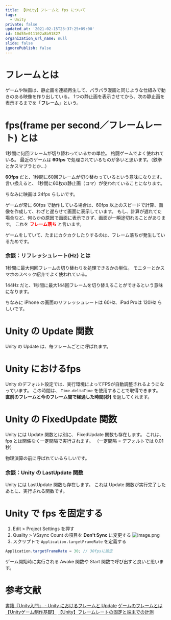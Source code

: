 ```yaml
---
title: 【Unity】フレームと fps について
tags:
  - Unity
private: false
updated_at: '2021-02-15T23:37:25+09:00'
id: 10d55e011102a8b91827
organization_url_name: null
slide: false
ignorePublish: false
---
```

# フレームとは

ゲームや映画は、静止画を連続再生して、パラパラ漫画と同じような仕組みで動きのある映像を作り出している。
1つの静止画を表示させてから、次の静止画を表示するまでを「**フレーム**」という。

# fps(frame per second／フレームレート) とは

1秒間に何回フレームが切り替わっているかの単位。
格闘ゲームでよく使われている。
最近のゲームは **60fps** で処理されているものが多いと思います。（鉄拳とかスマブラとか…）

**60fps** だと、1秒間に60回フレームが切り替わっているという意味になります。
言い換えると、 1秒間に60枚の静止画（コマ）が使われていることになります。

ちなみに映画は 24fps らしいです。

ゲームが常に 60fps で動作している場合は、60fps 以上のスピードで計算、画像を作成して、わざと遅らせて画面に表示しています。
もし、計算が遅れてた場合など、何らかの原因で画面に表示できず、画面が一瞬途切れることがあります。
これを <font color="Red">**フレーム落ち**</font> と言います。

ゲームをしていて、たまにカクカクしたりするのは、フレーム落ちが発生しているためです。


### 余談：リフレッシュレート(Hz) とは

1秒間に最大何回フレームの切り替わりを処理できるかの単位。
モニターとかスマホのスペック紹介でよく使われている。

144Hz だと、1秒間に最大144回フレームを切り替えることができるという意味になります。

ちなみに iPhone の画面のリフレッシュレートは 60Hz、iPad Proは 120Hz らしいです。

# Unity の Update 関数

Unity の Update は、毎フレームごとに呼ばれます。


# Unity におけるfps

Unity のデフォルト設定では、実行環境によってFPSが自動調整されるようになっています。
この時間は、 `Time.deltaTime` を使用することで取得できます。
**直前のフレームと今のフレーム間で経過した時間[秒]** を返してくれます。

# Unity の FixedUpdate 関数

Unity には Update 関数とは別に、 FixedUpdate 関数も存在します。
これは、fps とは関係なく一定間隔で実行されます。
（一定間隔 = デフォルトでは 0.01 秒）

物理演算の前に呼ばれているらしいです。

### 余談：Unity の LastUpdate 関数

Unity には LastUpdate 関数も存在します。
これは Update 関数が実行完了したあとに、実行される関数です。

# Unity で fps を固定する

1. Edit > Project Settings を押す
2. Quality > VSsync Count の項目を **Don't Sync** に変更する
![image.png](https://qiita-image-store.s3.ap-northeast-1.amazonaws.com/0/233011/7bde220d-4775-6f28-29a7-b4ccf302948b.png)
3. スクリプトで `Application.targetFrameRate` を定義する

```c#
Application.targetFrameRate = 30; // 30fpsに設定
```

ゲーム開始時に実行される Awake 関数や Start 関数で呼び出すと良いと思います。

# 参考文献
[書籍『Unity入門』 - Unity におけるフレームと Update](https://unity-yb.github.io/articles/frame_and_update.html)
[ゲームのフレームとは【Unityゲーム制作基礎】](https://dkrevel.com/unity-explain/unitymove/)
[【Unity】フレームレートの固定と端末での計測](https://deve-cat.com/unity-frame-rate/)























